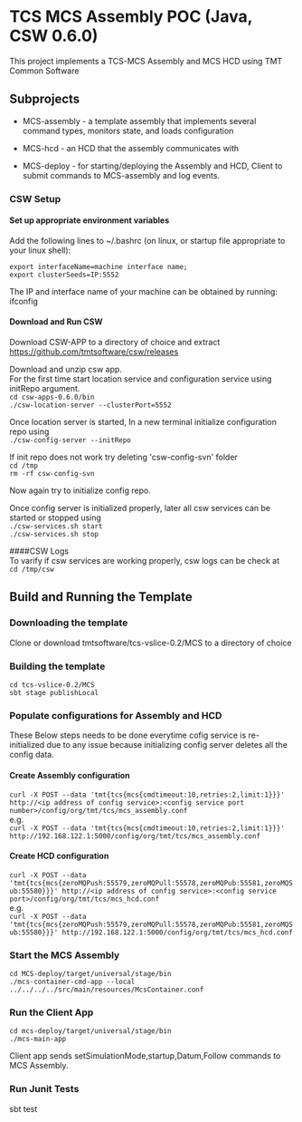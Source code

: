 # TCS MCS Assembly POC (Java, CSW 0.6.0)

This project implements a TCS-MCS Assembly and MCS HCD using TMT Common Software

## Subprojects

* MCS-assembly - a template assembly that implements several command types, monitors state, and loads configuration

* MCS-hcd - an HCD that the assembly communicates with

* MCS-deploy - for starting/deploying the Assembly and HCD, Client to submit commands to MCS-assembly and log events.


### CSW Setup

#### Set up appropriate environment variables

Add the following lines to ~/.bashrc (on linux, or startup file appropriate to your linux shell):

`export interfaceName=machine interface name;`  
`export clusterSeeds=IP:5552`

The IP and interface name of your machine can be obtained by running: ifconfig

#### Download and Run CSW

Download CSW-APP to a directory of choice and extract  
https://github.com/tmtsoftware/csw/releases

Download and unzip csw app.  
For the first time start location service and configuration service using initRepo argument.  
`cd csw-apps-0.6.0/bin`  
`./csw-location-server --clusterPort=5552`  

Once location server is started, In a new terminal initialize configuration repo using  
`./csw-config-server --initRepo`

If init repo does not work try deleting 'csw-config-svn' folder  
`cd /tmp`  
`rm -rf csw-config-svn`  

Now again try to initialize config repo.

Once config server is initialized properly, later all csw services can be started or stopped using  
`./csw-services.sh start`  
`./csw-services.sh stop`  

####CSW Logs  
To varify if csw services are working properly, csw logs can be check at  
`cd /tmp/csw`  

## Build and Running the Template

### Downloading the template

Clone or download tmtsoftware/tcs-vslice-0.2/MCS to a directory of choice

### Building the template

`cd tcs-vslice-0.2/MCS`  
`sbt stage publishLocal`  

### Populate configurations for Assembly and HCD
These Below steps needs to be done everytime cofig service is re-initialized due to any issue because initializing config server deletes all the config data.

#### Create Assembly configuration
`curl -X POST --data 'tmt{tcs{mcs{cmdtimeout:10,retries:2,limit:1}}}' http://<ip address of config service>:<config service port number>/config/org/tmt/tcs/mcs_assembly.conf`  
e.g.  
`curl -X POST --data 'tmt{tcs{mcs{cmdtimeout:10,retries:2,limit:1}}}' http://192.168.122.1:5000/config/org/tmt/tcs/mcs_assembly.conf`

#### Create HCD configuration
`curl -X POST --data 'tmt{tcs{mcs{zeroMQPush:55579,zeroMQPull:55578,zeroMQPub:55581,zeroMQSub:55580}}}' http://<ip address of config service>:<config service port>/config/org/tmt/tcs/mcs_hcd.conf`  
e.g.  
`curl -X POST --data 'tmt{tcs{mcs{zeroMQPush:55579,zeroMQPull:55578,zeroMQPub:55581,zeroMQSub:55580}}}' http://192.168.122.1:5000/config/org/tmt/tcs/mcs_hcd.conf`  



### Start the MCS Assembly

`cd MCS-deploy/target/universal/stage/bin`  
`./mcs-container-cmd-app --local ../../../../src/main/resources/McsContainer.conf`

### Run the Client App

`cd mcs-deploy/target/universal/stage/bin`  
`./mcs-main-app`

Client app sends setSimulationMode,startup,Datum,Follow commands to MCS Assembly.  

### Run Junit Tests
sbt test


